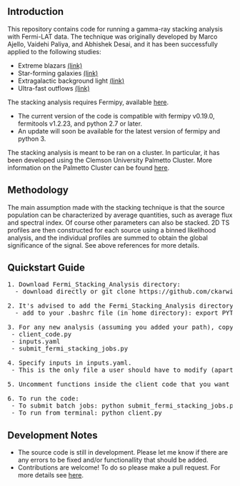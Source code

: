## Introduction
This repository contains code for running a gamma-ray stacking analysis with Fermi-LAT data. The technique was originally developed by Marco Ajello, Vaidehi Paliya, and Abhishek Desai, and it has been successfully applied to the following studies: <br />
* Extreme blazars [(link)](https://arxiv.org/pdf/1908.02496.pdf)  <br />
* Star-forming galaxies [(link)](https://arxiv.org/pdf/2003.05493.pdf) <br />
* Extragalactic background light [(link)](https://arxiv.org/pdf/1812.01031.pdf) <br />
* Ultra-fast outflows [(link)](https://iopscience.iop.org/article/10.3847/1538-4357/ac1bb2) <br />

The stacking analysis requires Fermipy, available [here](https://fermipy.readthedocs.io/en/latest/). <br />
 - The current version of the code is compatible with fermipy v0.19.0, fermitools v1.2.23, and python 2.7 or later. 
 - An update will soon be available for the latest version of fermipy and python 3. 

The stacking analysis is meant to be ran on a cluster. In particular, it has been developed using the Clemson University Palmetto Cluster. More information on the Palmetto Cluster can be found [here](https://www.palmetto.clemson.edu/palmetto/basic/started/).  <br />


## Methodology 
The main assumption made with the stacking technique is that the source population can be characterized by average quantities, such as average flux and spectral index. Of course other parameters can also be stacked. 2D TS profiles are then constructed for each source using a binned likelihood analysis, and the individual profiles are summed to obtain the global significance of the signal. See above references for more details.  

## Quickstart Guide <br /> 
<pre>
1. Download Fermi_Stacking_Analysis directory:
  - download directly or git clone https://github.com/ckarwin/Fermi_Stacking_Analysis.git

2. It's advised to add the Fermi_Stacking_Analysis directory to your python path: </b>
  - add to your .bashrc file (in home directory): export PYTHONPATH=$PYTHONPATH:full_path/Fermi_Stacking_Analysis
 
3. For any new analysis (assuming you added your path), copy the following files to a new analysis directory: </b>
 - client_code.py </b>
 - inputs.yaml </b>
 - submit_fermi_stacking_jobs.py </b>

4. Specify inputs in inputs.yaml. </b>
 - This is the only file a user should have to modify (apart from running functions in the client code, as described below).
 
5. Uncomment functions inside the client code that you want to run. </b>

6. To run the code: 
 - To submit batch jobs: python submit_fermi_stacking_jobs.py 
 - To run from terminal: python client.py
</pre>

## Development Notes
* The source code is still in development. Please let me know if there are any errors to be fixed and/or functionallity that should be added.
* Contributions are welcome! To do so please make a pull request. For more details see [here](https://gist.github.com/MarcDiethelm/7303312).

